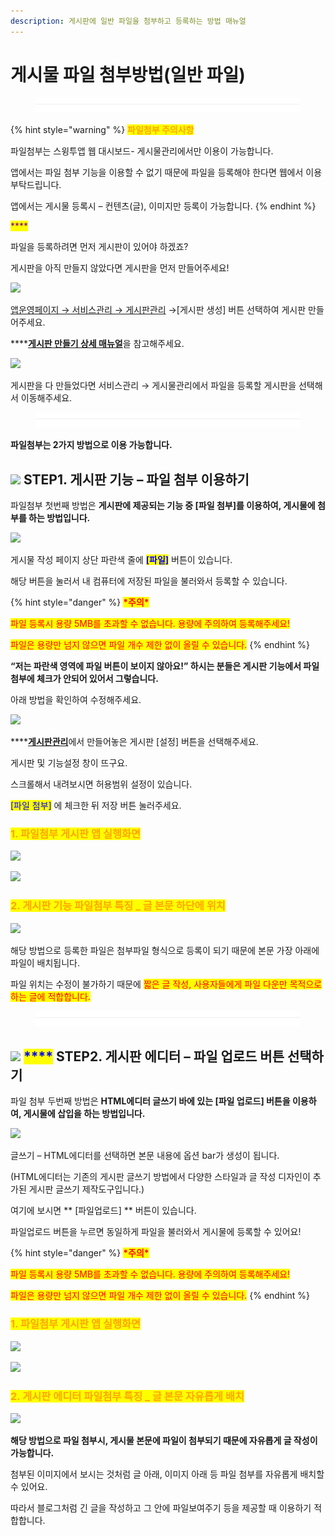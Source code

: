 ```yaml
---
description: 게시판에 일반 파일을 첨부하고 등록하는 방법 매뉴얼
---
```


# 게시물 파일 첨부방법(일반 파일)

<figure><img src="../../../.gitbook/assets/구분선.PNG" alt=""><figcaption></figcaption></figure>

{% hint style="warning" %}
<mark style="color:orange;">**파일첨부 주의사항**</mark>

파일첨부는 스윙투앱 웹 대시보드- 게시물관리에서만 이용이 가능합니다.

앱에서는 파일 첨부 기능을 이용할 수 없기 때문에 파일을 등록해야 한다면 웹에서 이용 부탁드립니다.

앱에서는 게시물 등록시 – 컨텐츠(글), 이미지만 등록이 가능합니다.
{% endhint %}

<mark style="color:purple;">****</mark>

파일을 등록하려면 먼저 게시판이 있어야 하겠죠?

게시판을 아직 만들지 않았다면 게시판을 먼저 만들어주세요!

![](https://wp.swing2app.co.kr/wp-content/uploads/2021/03/%EA%B2%8C%EC%8B%9C%EB%AC%BC%ED%8C%8C%EC%9D%BC%EC%B2%A8%EB%B6%803.png)

[앱운영페이지 → 서비스관리 → 게시판관리](http://www.swing2app.co.kr/view/board\_edit) →\[게시판 생성] 버튼 선택하여 게시판 만들어주세요.

****[**게시판 만들기 상세 매뉴얼**](boardeditor.md)을 참고해주세요.



![](https://wp.swing2app.co.kr/wp-content/uploads/2021/03/%EA%B2%8C%EC%8B%9C%EB%AC%BC%ED%8C%8C%EC%9D%BC%EC%B2%A8%EB%B6%807.png)

게시판을 다 만들었다면 서비스관리 → 게시물관리에서 파일을 등록할 게시판을 선택해서 이동해주세요.&#x20;

<figure><img src="../../../.gitbook/assets/구분선.PNG" alt=""><figcaption></figcaption></figure>

**파일첨부는 2가지 방법으로 이용 가능합니다.**

## ****![](https://wp.swing2app.co.kr/wp-content/uploads/2020/04/%EB%8B%A8%EB%9D%BD1-1.png) <mark style="color:blue;">****</mark> STEP1. 게시판 기능 – 파일 첨부 이용하기 &#x20;



파일첨부 첫번째 방법은 **게시판에 제공되는 기능 중 \[파일 첨부]를 이용하여, 게시물에 첨부를 하는 방법입니다.**

![](https://wp.swing2app.co.kr/wp-content/uploads/2021/03/%EA%B2%8C%EC%8B%9C%EB%AC%BC%ED%8C%8C%EC%9D%BC%EC%B2%A8%EB%B6%802.png)

게시물 작성 페이지 상단 파란색 줄에 <mark style="color:blue;">**\[파일]**</mark> 버튼이 있습니다.

해당 버튼을 눌러서 내 컴퓨터에 저장된 파일을 불러와서 등록할 수 있습니다.

{% hint style="danger" %}
<mark style="color:red;">**\*주의\***</mark>

<mark style="color:red;">파일 등록시 용량 5MB를 초과할 수 없습니다. 용량에 주의하여 등록해주세요!</mark>

<mark style="color:red;">파일은 용량만 넘지 않으면 파일 개수 제한 없이 올릴 수 있습니다.</mark>&#x20;
{% endhint %}

<mark style="color:red;"></mark>

**“저는 파란색 영역에 파일 버튼이 보이지 않아요!” 하시는 분들은 게시판 기능에서 파일첨부에 체크가 안되어 있어서 그렇습니다.**

아래 방법을 확인하여 수정해주세요.

![](https://wp.swing2app.co.kr/wp-content/uploads/2021/03/%EA%B2%8C%EC%8B%9C%EB%AC%BC%ED%8C%8C%EC%9D%BC%EC%B2%A8%EB%B6%804.png)

****[**게시판관리**](https://www.swing2app.co.kr/view/board\_edit)에서 만들어놓은 게시판 \[설정] 버튼을 선택해주세요.

게시판 및 기능설정 창이 뜨구요.

스크롤해서 내려보시면 허용범위 설정이 있습니다.

<mark style="color:blue;">\[파일 첨부]</mark> 에 체크한 뒤 저장 버튼 눌러주세요.



### <mark style="color:orange;">**1. 파일첨부 게시판 앱 실행화면**</mark>&#x20;

![](https://wp.swing2app.co.kr/wp-content/uploads/2021/03/%EA%B2%8C%EC%8B%9C%EB%AC%BC%ED%8C%8C%EC%9D%BC%EC%B2%A8%EB%B6%805.png)

![](https://wp.swing2app.co.kr/wp-content/uploads/2021/03/%EB%85%B9%ED%99%94\_2021\_03\_05\_16\_48\_15\_838.gif)

### <mark style="color:orange;">**2. 게시판 기능 파일첨부 특징 \_ 글 본문 하단에 위치**</mark>

![](https://wp.swing2app.co.kr/wp-content/uploads/2021/03/%EA%B2%8C%EC%8B%9C%EB%AC%BC%ED%8C%8C%EC%9D%BC%EC%B2%A8%EB%B6%808.png)

해당 방법으로 등록한 파일은 첨부파일 형식으로 등록이 되기 때문에 본문 가장 아래에 파일이 배치됩니다.

파일 위치는 수정이 불가하기 때문에 <mark style="color:red;">짧은 글 작성, 사용자들에게 파일 다운만 목적으로 하는 글에 적합합니다.</mark>&#x20;

<figure><img src="../../../.gitbook/assets/구분선.PNG" alt=""><figcaption></figcaption></figure>

## <mark style="color:blue;"></mark>![](https://wp.swing2app.co.kr/wp-content/uploads/2020/04/%EB%8B%A8%EB%9D%BD1-1.png) <mark style="color:blue;">****</mark> STEP2. 게시판 에디터 – 파일 업로드 버튼 선택하기



파일 첨부 두번째 방법은 **HTML에디터 글쓰기 바에 있는 \[파일 업로드] 버튼을 이용하여, 게시물에 삽입을 하는 방법입니다.**&#x20;

![](https://wp.swing2app.co.kr/wp-content/uploads/2021/03/%EA%B2%8C%EC%8B%9C%EB%AC%BC%ED%8C%8C%EC%9D%BC%EC%B2%A8%EB%B6%801.png)

글쓰기 – HTML에디터를 선택하면 본문 내용에 옵션 bar가 생성이 됩니다.

(HTML에디터는 기존의 게시판 글쓰기 방법에서 다양한 스타일과 글 작성 디자인이 추가된 게시판 글쓰기 제작도구입니다.)

여기에 보시면 ** **<mark style="color:blue;">**\[파일업로드]**</mark>** ** 버튼이 있습니다.

파일업로드 버튼을 누르면 동일하게 파일을 불러와서 게시물에 등록할 수 있어요!

{% hint style="danger" %}
<mark style="color:red;">**\*주의\***</mark>

<mark style="color:red;">파일 등록시 용량 5MB를 초과할 수 없습니다. 용량에 주의하여 등록해주세요!</mark>

<mark style="color:red;">파일은 용량만 넘지 않으면 파일 개수 제한 없이 올릴 수 있습니다.</mark>
{% endhint %}



### <mark style="color:orange;">**1. 파일첨부 게시판 앱 실행화면**</mark>&#x20;

![](https://wp.swing2app.co.kr/wp-content/uploads/2021/03/%EA%B2%8C%EC%8B%9C%EB%AC%BC%ED%8C%8C%EC%9D%BC%EC%B2%A8%EB%B6%8010.png)

![](https://wp.swing2app.co.kr/wp-content/uploads/2021/03/%EB%85%B9%ED%99%94\_2021\_03\_11\_13\_24\_38\_878.gif)

### <mark style="color:orange;">**2. 게시판 에디터 파일첨부 특징 \_ 글 본문 자유롭게 배치**</mark>&#x20;

![](https://wp.swing2app.co.kr/wp-content/uploads/2021/03/%EA%B2%8C%EC%8B%9C%EB%AC%BC%ED%8C%8C%EC%9D%BC%EC%B2%A8%EB%B6%8011.png)

**해당 방법으로 파일 첨부시, 게시물 본문에 파일이 첨부되기 때문에 자유롭게 글 작성이 가능합니다.**

첨부된 이미지에서 보시는 것처럼 글 아래, 이미지 아래 등 파일 첨부를 자유롭게 배치할 수 있어요.

따라서 블로그처럼 긴 글을 작성하고 그 안에 파일보여주기 등을 제공할 때 이용하기 적합합니다.

<mark style="color:red;"></mark>
